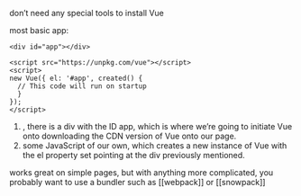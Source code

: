 don’t need any special tools to install Vue

most basic app:
```
<div id="app"></div>

<script src="https://unpkg.com/vue"></script> 
<script> 
new Vue({ el: '#app', created() {
  // This code will run on startup 
  } 
}); 
</script>
```

1. , there is a div with the ID app, which is where we’re going to initiate Vue onto
downloading the CDN version of Vue onto our page.
2. some JavaScript of our own, which creates a new instance of Vue with the el property set pointing at the div previously mentioned.

works great on simple pages, but with anything more complicated, you probably want to use a bundler such as [[webpack]] or [[snowpack]]
